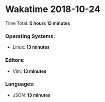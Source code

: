 # Wakatime 2018-10-24

Time Total: **0 hours 13 minutes**

### Operating Systems:
- Linux: **13 minutes** 

### Editors:
- Vim: **13 minutes** 

### Languages:
- JSON: **13 minutes** 

